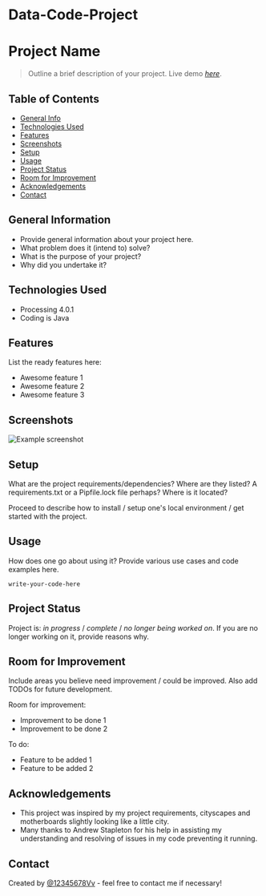 # Data-Code-Project
# Project Name
> Outline a brief description of your project.
> Live demo [_here_](https://www.example.com). <!-- If you have the project hosted somewhere, include the link here. -->

## Table of Contents
* [General Info](#general-information)
* [Technologies Used](#technologies-used)
* [Features](#features)
* [Screenshots](#screenshots)
* [Setup](#setup)
* [Usage](#usage)
* [Project Status](#project-status)
* [Room for Improvement](#room-for-improvement)
* [Acknowledgements](#acknowledgements)
* [Contact](#contact)



## General Information
- Provide general information about your project here.
- What problem does it (intend to) solve?
- What is the purpose of your project?
- Why did you undertake it?
<!-- You don't have to answer all the questions - just the ones relevant to your project. -->


## Technologies Used
- Processing 4.0.1
- Coding is Java

## Features
List the ready features here:
- Awesome feature 1
- Awesome feature 2
- Awesome feature 3


## Screenshots
![Example screenshot](./img/screenshot.png)
<!-- If you have screenshots you'd like to share, include them here. -->


## Setup
What are the project requirements/dependencies? Where are they listed? A requirements.txt or a Pipfile.lock file perhaps? Where is it located?

Proceed to describe how to install / setup one's local environment / get started with the project.


## Usage
How does one go about using it?
Provide various use cases and code examples here.

`write-your-code-here`


## Project Status
Project is: _in progress_ / _complete_ / _no longer being worked on_. If you are no longer working on it, provide reasons why.


## Room for Improvement
Include areas you believe need improvement / could be improved. Also add TODOs for future development.

Room for improvement:
- Improvement to be done 1
- Improvement to be done 2

To do:
- Feature to be added 1
- Feature to be added 2


## Acknowledgements
- This project was inspired by my project requirements, cityscapes and motherboards slightly looking like a little city.
- Many thanks to Andrew Stapleton for his help in assisting my understanding and resolving of issues in my code preventing it running.


## Contact
Created by [@12345678Vv](vanessa.radovan@student.uts.edu.au) - feel free to contact me if necessary!


